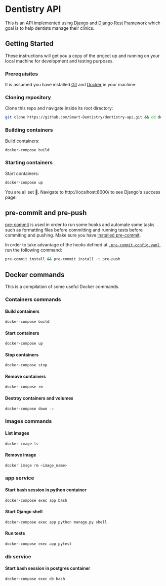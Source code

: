 # Dentistry API

This is an API implemented using [Django][] and [Django Rest Framework][] which goal
is to help dentists manage their clinics.

## Getting Started

These instructions will get you a copy of the project up and running on your local machine for development and testing purposes.

### Prerequisites

It is assumed you have installed [Git][] and [Docker][] in your machine.

### Cloning repository

Clone this repo and navigate inside its root directory:

```bash
git clone https://github.com/Smart-Dentistry/dentistry-api.git && cd dentistry-api
```

### Building containers

Build containers:

```bash
docker-compose build
```

### Starting containers

Start containers:

```bash
docker-compose up
```

You are all set 🎉. Navigate to http://localhost:8000/ to see Django's success page.

## pre-commit and pre-push

[pre-commit][] is used in order to run some hooks and automate some tasks such as formatting files before committing and running tests before commiting and pushing. Make sure you have [installed pre-commit][install-precommit].

In order to take advantage of the hooks defined at [`.pre-commit-config.yaml`][pre-commit-file], run the following command:

```bash
pre-commit install && pre-commit install -t pre-push
```

## Docker commands

This is a compilation of some useful Docker commands.

### Containers commands

#### Build containers

```bash
docker-compose build
```

#### Start containers

```bash
docker-compose up
```

#### Stop containers

```bash
docker-compose stop
```

#### Remove containers

```bash
docker-compose rm
```

#### Destroy containers and volumes

```bash
docker-compose down -v
```

### Images commands

#### List images

```bash
docker image ls
```

#### Remove image

```bash
docker image rm <image_name>
```

### app service

#### Start bash session in python container

```bash
docker-compose exec app bash
```

#### Start Django shell

```bash
docker-compose exec app python manage.py shell
```

#### Run tests

```bash
docker-compose exec app pytest
```

### db service

#### Start bash session in postgres container

```bash
docker-compose exec db bash
```

[Django]: https://www.djangoproject.com/
[Django Rest Framework]: https://www.django-rest-framework.org/
[Docker]: https://docs.docker.com/get-docker/
[Git]: https://git-scm.com/downloads
[install-precommit]: https://pre-commit.com/#install
[pre-commit]: https://pre-commit.com
[pre-commit-file]: .pre-commit-config.yaml
